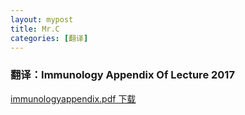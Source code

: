 ```yaml
---
layout: mypost
title: Mr.C
categories: [翻译]
---
```


### 翻译：Immunology Appendix Of Lecture 2017

[immunologyappendix.pdf 下载](immunologyappendix.pdf)



